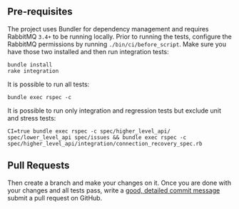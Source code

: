## Pre-requisites

The project uses Bundler for dependency management and requires RabbitMQ `3.4+` to be running
locally. Prior to running the tests, configure the RabbitMQ permissions
by running `./bin/ci/before_script`. Make
sure you have those two installed and then run integration tests:

    bundle install
    rake integration
    
It is possible to run all tests:

    bundle exec rspec -c

It is possible to run only integration and regression tests but exclude unit and stress tests:

    CI=true bundle exec rspec -c spec/higher_level_api/ spec/lower_level_api spec/issues && bundle exec rspec -c spec/higher_level_api/integration/connection_recovery_spec.rb

## Pull Requests

Then create a branch and make your changes on it. Once you are done with your changes and all
tests pass, write a [good, detailed commit message](http://tbaggery.com/2008/04/19/a-note-about-git-commit-messages.html) submit a pull request on GitHub.
